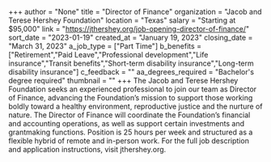 +++
author = "None"
title = "Director of Finance"
organization = "Jacob and Terese Hershey Foundation"
location = "Texas"
salary = "Starting at $95,000"
link = "https://jthershey.org/job-opening-director-of-finance/"
sort_date = "2023-01-19"
created_at = "January 19, 2023"
closing_date = "March 31, 2023"
a_job_type = ["Part Time"]
b_benefits = ["Retirement","Paid Leave","Professional development","Life insurance","Transit benefits","Short-term disability insurance","Long-term disability insurance"]
c_feedback = ""
aa_degrees_required = "Bachelor's degree required"
thumbnail = ""
+++
The Jacob and Terese Hershey Foundation seeks an experienced professional to join our team as Director of Finance, advancing the Foundation’s mission to support those working boldly toward a healthy environment, reproductive justice and the nurture of nature. The Director of Finance will coordinate the Foundation’s financial and accounting operations, as well as support certain investments and grantmaking functions. Position is 25 hours per week and structured as a flexible hybrid of remote and in-person work. For the full job description and application instructions, visit jthershey.org. 
